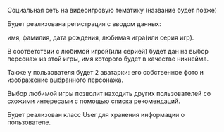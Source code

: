 Социальная сеть на видеоигровую тематику (название будет позже)

Будет реализована регистрация с вводом данных:

имя, 
фамилия, 
дата рождения, 
любимая игра(или серия игр).

В соответствии с любимой игрой(или серией) будет дан на выбор персонаж из этой игры,
имя которого будет в качестве никнейма.

Также у пользователя будет 2 аватарки: его собственное фото и изображение выбранного персонажа.

Выбор любимой игры позволит находить других пользователей со схожими интересами с помощью списка рекомендаций.

Будет реализован класс User для хранения информации о пользователе.